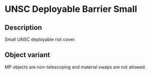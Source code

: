 # UNSC Deployable Barrier Small

## Description

Small UNSC deployable riot cover.

## Object variant

MP objects are non-telescoping and material swaps are not allowed.
